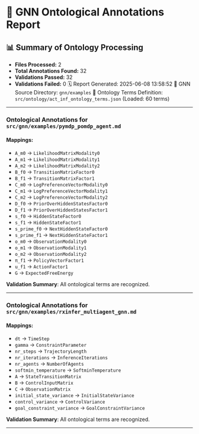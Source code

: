 # 🧬 GNN Ontological Annotations Report

## 📊 Summary of Ontology Processing

- **Files Processed:** 2
- **Total Annotations Found:** 32
- **Validations Passed:** 32
- **Validations Failed:** 0
🗓️ Report Generated: 2025-06-08 13:58:52
🎯 GNN Source Directory: `gnn/examples`
📖 Ontology Terms Definition: `src/ontology/act_inf_ontology_terms.json` (Loaded: 60 terms)

---

### Ontological Annotations for `src/gnn/examples/pymdp_pomdp_agent.md`
#### Mappings:
- `A_m0` -> `LikelihoodMatrixModality0`
- `A_m1` -> `LikelihoodMatrixModality1`
- `A_m2` -> `LikelihoodMatrixModality2`
- `B_f0` -> `TransitionMatrixFactor0`
- `B_f1` -> `TransitionMatrixFactor1`
- `C_m0` -> `LogPreferenceVectorModality0`
- `C_m1` -> `LogPreferenceVectorModality1`
- `C_m2` -> `LogPreferenceVectorModality2`
- `D_f0` -> `PriorOverHiddenStatesFactor0`
- `D_f1` -> `PriorOverHiddenStatesFactor1`
- `s_f0` -> `HiddenStateFactor0`
- `s_f1` -> `HiddenStateFactor1`
- `s_prime_f0` -> `NextHiddenStateFactor0`
- `s_prime_f1` -> `NextHiddenStateFactor1`
- `o_m0` -> `ObservationModality0`
- `o_m1` -> `ObservationModality1`
- `o_m2` -> `ObservationModality2`
- `π_f1` -> `PolicyVectorFactor1`
- `u_f1` -> `ActionFactor1`
- `G` -> `ExpectedFreeEnergy`

**Validation Summary**: All ontological terms are recognized.

---



### Ontological Annotations for `src/gnn/examples/rxinfer_multiagent_gnn.md`
#### Mappings:
- `dt` -> `TimeStep`
- `gamma` -> `ConstraintParameter`
- `nr_steps` -> `TrajectoryLength`
- `nr_iterations` -> `InferenceIterations`
- `nr_agents` -> `NumberOfAgents`
- `softmin_temperature` -> `SoftminTemperature`
- `A` -> `StateTransitionMatrix`
- `B` -> `ControlInputMatrix`
- `C` -> `ObservationMatrix`
- `initial_state_variance` -> `InitialStateVariance`
- `control_variance` -> `ControlVariance`
- `goal_constraint_variance` -> `GoalConstraintVariance`

**Validation Summary**: All ontological terms are recognized.

---
